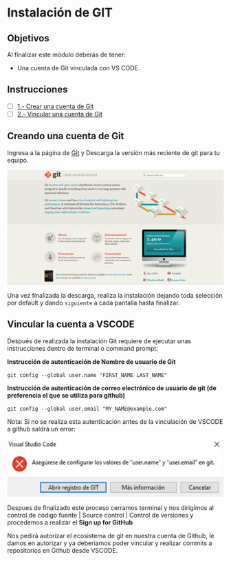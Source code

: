 # Instalación de GIT

## Objetivos 

Al finalizar este módulo deberás de tener: 
- Una cuenta de Git vinculada con VS CODE.

## Instrucciones

* [ ] [1.- Crear una cuenta de Git](#creando-una-cuenta-de-git)
* [ ] [2.- Vincular una cuenta de Git](#vincular-la-cuenta-a-VSCODE)

## Creando una cuenta de Git

Ingresa a la página de [Git](https://git-scm.com/) y Descarga la versión más reciente de git para tu equipo.

![Página de Inicio de Git](../assets/git_page.png)

Una vez finalizada la descarga, realiza la instalación dejando toda selección por default y dando `siguiente` a cada pantalla hasta finalizar.

## Vincular la cuenta a VSCODE
Después de realizada la instalación Git requiere de ejecutar unas instrucciones dentro de terminal o command prompt:

**Instrucción de autenticación de Nombre de usuario de Git**
```
git config --global user.name "FIRST_NAME LAST_NAME"
```

**Instrucción de autenticación de correo electrónico de usuario de git (de preferencia el que se utiliza para github)**
```
git config --global user.email "MY_NAME@example.com"
```
Nota: Si no se realiza esta autenticación antes de la vinculación de VSCODE a github saldrá un error:

![Página de Inicio de Git](../assets/git_error.png)

Despues de finalizado este proceso cerramos terminal y nos dirigimos al control de código fuente | Source control | Control de versiones y procedemos a realizar el **Sign up for GitHub** 

Nos pedirá autorizar el ecosistema de git en nuestra cuenta de Github, le damos en autorizar y ya deberiamos poder vincular y realizar commits a repositorios en Github desde VSCODE. 